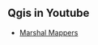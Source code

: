 ## Qgis in Youtube

* [Marshal Mappers](https://www.youtube.com/channel/UCKwC9hcJr-4mgsNUeJzMAvA/playlists)
